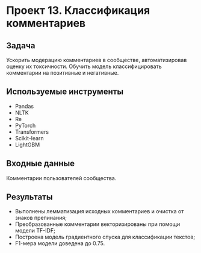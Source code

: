 # Проект 13. Классификация комментариев

## Задача
Ускорить модерацию комментариев в сообществе, автоматизировав оценку их токсичности. Обучить модель классифицировать комментарии на позитивные и негативные.

## Используемые инструменты
- Pandas
- NLTK
- Re
- PyTorch
- Transformers
- Scikit-learn
- LightGBM

## Входные данные
Комментарии пользователей сообщества.

## Результаты
- Выполнены лемматизация исходных комментариев и очистка от знаков препинания;
- Преобразованные комментарии векторизированы при помощи модели TF-IDF;
- Построена модель градиентного спуска для классификации текстов;
- F1-мера модели доведена до 0.75.
